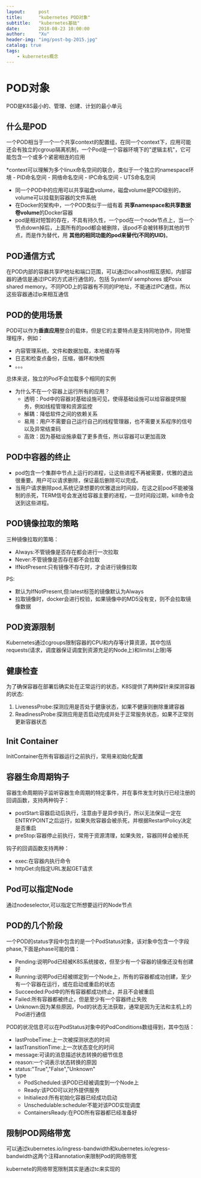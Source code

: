 ```yaml
---
layout:     post
title:      "kubernetes POD对象"
subtitle:   "kubernetes基础"
date:       2018-08-23 10:00:00
author:     "Xu"
header-img: "img/post-bg-2015.jpg"
catalog: true
tags:
    - kubernetes概念
---
```


# POD对象

POD是K8S最小的、管理、创建、计划的最小单元

## 什么是POD

一个POD相当于一个一个共享context的配置组，在同一个context下，应用可能还会有独立的cgroup隔离机制，一个Pod是一个容器环境下的"逻辑主机"，它可能包含一个或多个紧密相连的应用

*context可以理解为多个linux命名空间的联合，类似于一个独立的namespace环境
    - PID命名空间
    - 网络命名空间
    - IPC命名空间
    - UTS命名空间
* 同一个POD中的应用可以共享磁盘volume，磁盘volume是POD级别的，volume可以挂载到容器的文件系统
* 在Docker的架构中，一个POD类似于一组有着 **共享namespace和共享数据卷volume**的Docker容器
* pod是相对短暂的存在，不具有持久性，一个pod在一个node节点上，当一个节点down掉后，上面所有的pod都会被删除，该pod不会被转移到其他的节点，而是作为替代，用 **其他的相同功能的pod来替代(不同的UID)**。

## POD通信方式

在POD内部的容器共享IP地址和端口范围，可以通过localhost相互感知，内部容器的通信是通过IPC的方式进行通信的，包括 SystemV semphores 或Posix shared memory。不同POD上的容器有不同的IP地址，不能通过IPC通信，所以这些容器通过ip来相互通信

## POD的使用场景

POD可以作为**垂直应用**整合的载体，但是它的主要特点是支持同地协作，同地管理程序，例如：

* 内容管理系统，文件和数据加载，本地缓存等
* 日志和检查点备份，压缩，循环和快照
* 。。。

总体来说，独立的Pod不会加载多个相同的实例

* 为什么不在一个容器上运行所有的应用？
    - 透明：Pod中的容器对基础设施可见，使得基础设施可以给容器提供服务，例如线程管理和资源监控
    - 解耦：降低软件之间的依赖关系
    - 易用：用户不需要自己运行自己的线程管理器，也不需要关系程序的信号以及异常结束码
    - 高效：因为基础设施承载了更多责任，所以容器可以更加高效

## POD中容器的终止

* pod包含一个集群中节点上运行的进程，让这些进程不再被需要，优雅的退出很重要。用户可以请求删除，保证最后删除可以完成。
* 当用户请求删除pod,系统记录想要的优雅退出时间段，在这之前pod不能被强制的杀死，TERM信号会发送给容器主要的进程，一旦时间段过期，kill命令会送到这些进程。

## POD镜像拉取的策略

三种镜像拉取的策略：

* Always:不管镜像是否存在都会进行一次拉取
* Never:不管镜像是否存在都不会拉取
* IfNotPresent:只有镜像不存在时，才会进行镜像拉取

PS:

* 默认为IfNotPresent,但:latest标签的镜像默认为Always
* 拉取镜像时，docker会进行校验，如果镜像中的MD5没有变，则不会拉取镜像数据

## POD资源限制

Kubernetes通过cgroups限制容器的CPU和内存等计算资源，其中包括requests(请求，调度器保证调度到资源充足的Node上)和limits(上限)等

## 健康检查

为了确保容器在部署后确实处在正常运行的状态，K8S提供了两种探针来探测容器的状态:

1. LivenessProbe:探测应用是否处于健康状态，如果不健康则删除重建容器
2. ReadinessProbe:探测应用是否启动完成并处于正常服务状态，如果不正常则更新容器状态

## Init Container

InitContainer在所有容器运行之前执行，常用来初始化配置

## 容器生命周期钩子

容器生命周期钩子监听容器生命周期的特定事件，并在事件发生时执行已经注册的回调函数，支持两种钩子：

* postStart:容器启动后执行，注意由于是异步执行，所以无法保证一定在ENTRYPOINT之后运行，如果失败容器会被杀死，并根据RestartPolicy决定是否重启
* preStop:容器停止前执行，常用于资源清理，如果失败，容器同样会被杀死

钩子的回调函数支持两种：

* exec:在容器内执行命令
* httpGet:向指定URL发起GET请求

## Pod可以指定Node

通过nodeselector,可以指定它所想要运行的Node节点

## POD的几个阶段
一个POD的status字段中包含的是一个PodStatus对象，该对象中包含一个字段phase,下面是phase可能的值：

* Pending:说明Pod已经被K8S系统接收，但至少有一个容器的镜像还没有创建好
* Running:说明Pod已经被绑定到一个Node上，所有的容器都成功创建，至少有一个容器在运行，或在启动或重启的状态
* Succeeded:Pod中的所有容器都成功终止，并且不会被重启
* Failed:所有容器都被终止，但是至少有一个容器终止失败
* Unknown:因为某些原因，Pod的状态无法获取，通常是因为无法和主机上的Pod进行通信

POD的状况信息可以在PodStatus对象中的PodConditions数组得到，其中包括：

* lastProbeTime:上一次被探测状态的时间
* lastTransitionTime:上一次状态变化的时间
* message:可读的消息描述状态转换的细节信息
* reason:一个词表示状态转换的原因
* status:"True","False","Unknown"
* type
    - PodScheduled:该POD已经被调度到一个Node上
    - Ready:该POD可以对外提供服务
    - Initialiezd:所有初始化容器已经成功启动
    - Unschedulable:scheduler不能对该POD实现调度
    - ContainersReady:在POD所有容器都已经准备好

## 限制POD网络带宽
可以通过kubernetes.io/ingress-bandwidth和kubernetes.io/egress-bandwidth这两个注释annotation来限制Pod的网络带宽

kubernete的网络带宽限制其实是通过tc来实现的


